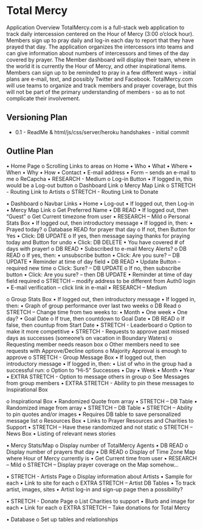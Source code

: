 Total Mercy
============
Application Overview
TotalMercy.com is a full-stack web application to track daily intercession centered on the Hour of Mercy (3:00 o’clock hour).  Members sign up to pray daily and log-in each day to report that they have prayed that day.  The application organizes the intercessors into teams and can give information about numbers of intercessors and times of the day covered by prayer.  The Member dashboard will display their team, where in the world it is currently the Hour of Mercy, and other inspirational items.  Members can sign up to be reminded to pray in a few different ways - initial plans are e-mail, text, and possibly Twitter and Facebook.   TotalMercy.com will use teams to organize and track members and prayer coverage, but this will not be part of the primary understanding of members - so as to not complicate their involvement.


Versioning Plan
---------------
* 0.1 - ReadMe & html/js/css/server/heroku handshakes - initial commit


Outline Plan
------------
•	Home Page
  o	Scrolling Links to areas on Home
    •	Who
    •	What
    •	Where
    •	When
    •	Why
    •	How
    •	Contact
    •	E-mail address
    •	Form – sends an e-mail to me
      o	ReCapcha
        •	RESEARCH - Medium
      o	Log-in Button
•	If logged in, this would be a Log-out button
  o	Dashboard Link
  o	Mercy Map Link
  o	STRETCH - Routing Link to Artists
  o	STRETCH - Routing Link to Donate

•	Dashboard
o	Navbar Links
•	Home
•	Log-out
•	If logged out, then Log-in
•	Mercy Map Link
o	Get Preferred Name
•	DB READ
•	If logged out, then “Guest”
o	Get Current timezone from user
•	RESEARCH – Mild
o	Personal Stats Box
•	If logged out, then introductory message
•	If logged in, then:
•	Prayed today?
o	Database READ for prayer that day
o	If not, then Button for Yes
•	Click: DB UPDATE
o	If yes, then message saying thanks for praying today and Button for undo
•	Click: DB DELETE
•	You have covered # of days with prayer!
o	DB READ
•	Subscribed to e-mail Mercy Alerts?
o	DB READ
o	If yes, then:
•	 unsubscribe button
•	Click: Are you sure? – DB UPDATE
•	Reminder at time of day field
•	DB READ
•	Update Button – required new time
o	Click: Sure? – DB UPDATE
o	If no, then subscribe button
•	Click: Are you sure? – then DB UPDATE
•	Reminder at time of day field required
o	STRETCH – modify address to be different from Auth0 login
•	E-mail verification – click link in e-mail
•	RESEARCH – Medium

o	Group Stats Box
•	If logged out, then introductory message
•	If logged in, then:
•	Graph of group performance over last two weeks
o	DB Read
o	STRETCH – Change time from two weeks to:
•	Month
•	One week
•	One day?
•	Goal Date
o	If true, then countdown to Goal Date
•	DB READ
o	If false, then countup from Start Date
•	STRETCH - Leaderboard
o	Option to make it more competitive
•	STRETCH - Requests to approve past missed days as successes (someone’s on vacation in Boundary Waters)
o	Requesting member needs reason box
o	Other members need to see requests with Approve/Decline options
o	Majority Approval is enough to approve
o	STRETCH - Group Message Box
•	If logged out, then introductory message
•	If logged in, then:
•	List of who in the group had a successful run:
o	Option to “Hi-5” Successes
•	Day
•	Week
•	Month
•	Year
•	EXTRA STRETCH - Option to message others in group
o	See Messages from group members
•	EXTRA STRETCH - Ability to pin these messages to Inspirational Box


o	Inspirational Box
•	Randomized Quote from array
•	STRETCH – DB Table
•	Randomized image from array
•	STRETCH – DB Table
•	STRETCH – Ability to pin quotes and/or images
•	Requires DB table to save personalized message list
o	Resources Box
•	Links to Prayer Resources and Charities to Support
•	STRETCH – Have these randomized and not static
o	STRETCH – News Box
•	Listing of relevant news stories

•	Mercy Stats/Map
o	Display number of TotalMercy Agents
•	DB READ
o	Display number of prayers that day
•	DB READ
o	Display of Time Zone Map where Hour of Mercy currently is
•	Get Current time from user
•	RESEARCH – Mild
o	STRETCH – Display prayer coverage on the Map somehow…

•	STRETCH - Artists Page
o	Display information about Artists
•	Sample for each
•	Link to site for each
o	EXTRA STRETCH – Artist DB Tables
•	To track artist, images, sites
•	Artist log-in and sign-up page then a possibility?

•	STRETCH - Donate Page
o	List Charities to support
•	Blurb and image for each
•	Link for each
o	EXTRA STRETCH – Take donations for Total Mercy

•	Database
o	Set up tables and relationships
